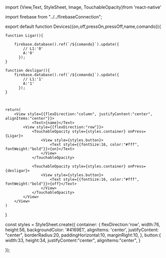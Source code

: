 import {View,Text,  StyleSheet, Image, TouchableOpacity}from 'react-native'

import firebase from "../../firebaseConnection";


export default function Devices({on,off,pressOn,pressOff,name,comando}){

    
    function Ligar(){
        
        firebase.database().ref(`/${comando}`).update({
            // L1:'0'
            A:'0'
          });
    }

    function desligar(){
        firebase.database().ref(`/${comando}`).update({
            // L1:'1'
            A:'1'
          });
    }
   


    return(
        <View style={{flexDirection:"column", justifyContent:"center", alignItems:"center"}}>
                <Text>{name}</Text>
            <View style={{flexDirection:"row"}}>
                <TouchableOpacity style={styles.container} onPress={Ligar}>
                    <View style={styles.button}>
                        <Text style={{fontSize:16, color:"#fff", fontWeight:"bold"}}>{on}</Text>
                    </View>
                </TouchableOpacity>

                <TouchableOpacity style={styles.container} onPress={desligar}>
                    <View style={styles.button}>
                        <Text style={{fontSize:16, color:"#fff", fontWeight:"bold"}}>{off}</Text>
                    </View>
                </TouchableOpacity>
            </View>
        </View>
    )
}

const styles = StyleSheet.create({
    container: {
      flexDirection:'row',
      width:76,
      height:56,
      backgroundColor: '#4169E1',
      alignItems: 'center',
      justifyContent: "center",
      borderRadius:20,
      paddingHorizontal:10,
      marginRight:10,
    },
    button:{
        width:33,
        height:34,
        justifyContent:"center",
        alignItems:"center",
    }
    
  });
  